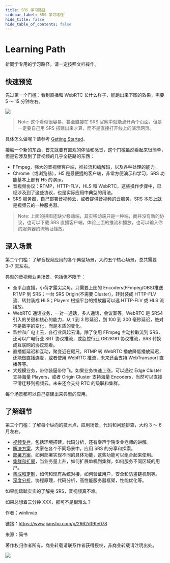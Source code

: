 ```yaml
---
title: SRS 学习路径
sidebar_label: SRS 学习路径
hide_title: false
hide_table_of_contents: false
---
```


# Learning Path

新同学专用的学习路径，请一定按照文档操作。

## 快速预览

先过第一个门槛：看到直播和 WebRTC 长什么样子，能跑出来下图的效果，需要 5 ～ 15 分钟左右。

![](/img/doc-learning-path-001.png)

> Note: 这个看似很容易，甚至直接在 SRS 官网中就能点开两个页面，但是一定要自己用 SRS 搭建出来才算，而不是直接打开线上的演示网页。

具体怎么做呢？请参考 [Getting Started](./getting-started.md)。


接触一个新的东西，首先就要有直观的体验和感觉，这个门槛虽然看起来很简单，但是它涉及到了音视频的几乎全链路的东西：
- FFmpeg，强大的音视频客户端，推拉流和编解码，以及各种处理的能力。
- Chrome（或浏览器），H5 是最便捷的客户端，非常方便演示和学习，SRS 功能基本上都有 H5 的演示。
- 音视频协议：RTMP，HTTP-FLV，HLS 和 WebRTC，这些操作步骤中，已经涉及到了这些协议，也是实际应用中典型的用法。
- SRS 服务器，自己部署音视频云，或者提供音视频的云服务，SRS 本质上就是视频云的一种服务器。

> Note: 上面的拼图还缺少移动端，其实移动端只是一种端，而并没有新的协议，也可以下载 SRS 直播客户端，体验上面的推流和播放，也可以输入你的服务器的流地址播放。

## 深入场景

第二个门槛：了解音视频应用的各个典型场景，大约五个核心场景，总共需要 3~7 天左右。

典型的音视频业务场景，包括但不限于：
- 全平台直播，小荷才露尖尖角。只需要上图的 Encoders(FFmpeg/OBS)推送 RTMP 到 SRS；一台 SRS Origin(不需要 Cluster)，转封装成 HTTP-FLV 流、转封装成 HLS；Players 根据平台的播放器可以选 HTTP-FLV 或 HLS 流播放。
- WebRTC 通话业务，一对一通话，多人通话，会议室等。WebRTC 是 SRS4 引入的关键和核心的能力，从 1 到 3 秒延迟，到 100 到 300 毫秒延迟，绝对不是数字的变化，而是本质的变化。
- 监控和广电上云，各行业风起云涌。除了使用 FFmpeg 主动拉取流到 SRS，还可以广电行业 SRT 协议推流，或监控行业 GB28181 协议推流，SRS 转换成互联网的协议观看。
- 直播低延迟和互动，聚变近在咫尺。RTMP 转 WebRTC 播放降低播放延迟，还能做直播连麦，或者使用 WebRTC 推流，未来还会支持 WebTransport 直播等等。
- 大规模业务，带你装逼带你飞。如果业务快速上涨，可以通过 Edge Cluster 支持海量 Players，或者 Origin Cluster 支持海量 Encoders，当然可以直接平滑迁移到视频云。未来还会支持 RTC 的级联和集群。

每个场景都可以自己搭建出来典型的应用。

## 了解细节

第三个门槛：了解每个纵向的技术点，应用场景，代码和问题排查，大约 3 ～ 6 月左右。

- [视频专栏](./introduction.md#effective-srs)，包括环境搭建，代码分析，还有零声学院专业老师的讲解。
- [解决方案](./introduction.md#solution-guides)，大家在各个不同场景中，应用 SRS 的分享和探索。
- [部署方案](./introduction.md#deployment-guides)，如何部署实现不同的具体功能，这些功能可以组合起来使用。
- [集群和扩展](./introduction.md#cluster-guides)，当业务量上升，如何扩展单机到集群，如何服务不同区域的用户。
- [集成和定制](./introduction.md#integration-guides)，如何和现有系统对接，如何验证用户，安全和防盗链机制等。
- [深度分析](./introduction.md#develop-guide)，协程原理，代码分析，高性能服务器框架，性能优化等。

如果能踏踏实实的了解完 SRS，音视频真不难。

如果总想着三分钟 XXX，那可不是很难么？

作者：winlinvip

链接：https://www.jianshu.com/p/2662df9fe078

来源：简书

著作权归作者所有。商业转载请联系作者获得授权，非商业转载请注明出处。

![](https://ossrs.net/gif/v1/sls.gif?site=ossrs.net&path=/lts/doc/zh/v6/learning-path)


